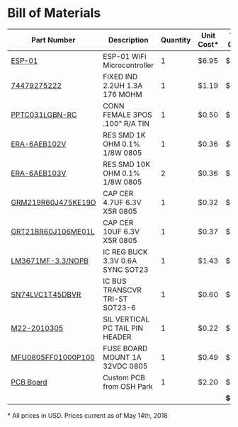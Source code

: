 # Bill of Materials

| Part Number | Description | Quantity | Unit Cost&ast; | Total Cost&ast; |
|-------------|-------------|----------|------|------|
| [ESP-01](https://www.digikey.com/product-detail/en/sparkfun-electronics/WRL-13678/1568-1235-ND/5725944) | ESP-01 WiFi Microcontroller | 1 | $6.95 | $6.95 |
| [74479275222‎](https://www.digikey.com/product-detail/en/wurth-electronics-inc/74479275222/732-9708-1-ND/5870862) | FIXED IND 2.2UH 1.3A 176 MOHM | 1 | $1.19 | $1.19 |
| [PPTC031LGBN-RC](https://www.digikey.com/product-detail/en/sullins-connector-solutions/PPTC031LGBN-RC/S5439-ND/775897) | 	CONN FEMALE 3POS .100" R/A TIN | 1 | $0.50 | $0.50 |
| [ERA-6AEB102V‎](https://www.digikey.com/product-detail/en/panasonic-electronic-components/ERA-6AEB102V/P1.0KDACT-ND/1465947) | RES SMD 1K OHM 0.1% 1/8W 0805 | 1 | $0.36 | $0.36 |
| [ERA-6AEB103V](https://www.digikey.com/product-detail/en/panasonic-electronic-components/ERA-6AEB103V/P10KDACT-ND/1465971) | RES SMD 10K OHM 0.1% 1/8W 0805 | 2 | $0.36 | $0.36 |
| [GRM219R60J475KE19D‎](https://www.digikey.com/product-detail/en/murata-electronics-north-america/GRM219R60J475KE19D/490-6450-1-ND/3845647) | CAP CER 4.7UF 6.3V X5R 0805 | 1 | $0.32 | $0.32 |
| [GRT21BR60J106ME01L](https://www.digikey.com/product-detail/en/murata-electronics-north-america/GRT21BR60J106ME01L/490-12365-1-ND/5417066) | CAP CER 10UF 6.3V X5R 0805 | 1 | $0.37 | $0.37 |
| [LM3671MF-3.3/NOPB‎](https://www.digikey.com/product-detail/en/texas-instruments/LM3671MF-3.3-NOPB/LM3671MF-3.3-NOPBCT-ND/1590190) | IC REG BUCK 3.3V 0.6A SYNC SOT23 | 1 | $1.43 | $1.43 |
| [SN74LVC1T45DBVR‎](https://www.digikey.com/product-detail/en/texas-instruments/SN74LVC1T45DBVR/296-16843-1-ND/639459) | IC BUS TRANSCVR TRI-ST SOT23-6 | 1 | $0.60 | $0.60 |
| [M22-2010305‎](https://www.digikey.com/product-detail/en/harwin-inc/M22-2010305/952-2274-ND/3728238) | SIL VERTICAL PC TAIL PIN HEADER | 1 | $0.22 | $0.22 |
| [MFU0805FF01000P100‎](https://www.digikey.com/product-detail/en/vishay-beyschlag/MFU0805FF01000P100/MFU08051.00CT-ND/1206546) | FUSE BOARD MOUNT 1A 32VDC 0805 | 1 | $0.49 | $0.49 |
| [PCB Board](https://oshpark.com/shared_projects/NvMkemS6) | Custom PCB from OSH Park | 1 | $2.20 | $2.20 |
| | | | | **$13.15** |

&ast; All prices in USD. Prices current as of May 14th, 2018

